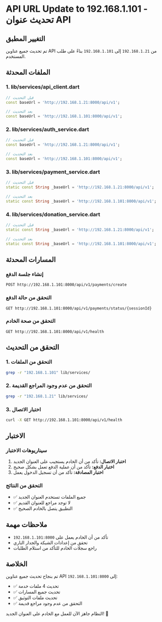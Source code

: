 # API URL Update to 192.168.1.101 - تحديث عنوان API

## التغيير المطبق
تم تحديث جميع عناوين API من `192.168.1.21` إلى `192.168.1.101` بناءً على طلب المستخدم.

## الملفات المحدثة

### 1. lib/services/api_client.dart
```dart
// قبل التحديث
const baseUrl = 'http://192.168.1.21:8000/api/v1';

// بعد التحديث
const baseUrl = 'http://192.168.1.101:8000/api/v1';
```

### 2. lib/services/auth_service.dart
```dart
// قبل التحديث
const baseUrl = 'http://192.168.1.21:8000/api/v1';

// بعد التحديث
const baseUrl = 'http://192.168.1.101:8000/api/v1';
```

### 3. lib/services/payment_service.dart
```dart
// قبل التحديث
static const String _baseUrl = 'http://192.168.1.21:8000/api/v1';

// بعد التحديث
static const String _baseUrl = 'http://192.168.1.101:8000/api/v1';
```

### 4. lib/services/donation_service.dart
```dart
// قبل التحديث
static const String _baseUrl = 'http://192.168.1.21:8000/api/v1';

// بعد التحديث
static const String _baseUrl = 'http://192.168.1.101:8000/api/v1';
```

## المسارات المحدثة

### إنشاء جلسة الدفع
```
POST http://192.168.1.101:8000/api/v1/payments/create
```

### التحقق من حالة الدفع
```
GET http://192.168.1.101:8000/api/v1/payments/status/{sessionId}
```

### التحقق من صحة الخادم
```
GET http://192.168.1.101:8000/api/v1/health
```

## التحقق من التحديث

### 1. التحقق من الملفات
```bash
grep -r "192.168.1.101" lib/services/
```

### 2. التحقق من عدم وجود المراجع القديمة
```bash
grep -r "192.168.1.21" lib/services/
```

### 3. اختبار الاتصال
```bash
curl -X GET http://192.168.1.101:8000/api/v1/health
```

## الاختبار

### سيناريوهات الاختبار
1. **اختبار الاتصال:** تأكد من أن الخادم يستجيب على العنوان الجديد
2. **اختبار الدفع:** تأكد من أن عملية الدفع تعمل بشكل صحيح
3. **اختبار المصادقة:** تأكد من أن تسجيل الدخول يعمل

### التحقق من النتائج
- ✅ جميع الملفات تستخدم العنوان الجديد
- ✅ لا توجد مراجع للعنوان القديم
- ✅ التطبيق يتصل بالخادم الصحيح

## ملاحظات مهمة

- تأكد من أن الخادم يعمل على `192.168.1.101:8000`
- تحقق من إعدادات الشبكة والجدار الناري
- راجع سجلات الخادم للتأكد من استلام الطلبات

## الخلاصة

تم بنجاح تحديث جميع عناوين API إلى `192.168.1.101:8000`:

- ✅ تحديث 4 ملفات خدمة
- ✅ تحديث جميع المسارات
- ✅ تحديث ملفات التوثيق
- ✅ التحقق من عدم وجود مراجع قديمة

النظام جاهز الآن للعمل مع الخادم على العنوان الجديد! 🚀
